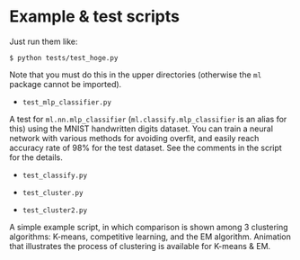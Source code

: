 # Example & test scripts

Just run them like:
```
$ python tests/test_hoge.py
```
Note that you must do this in the upper directories (otherwise the `ml` package cannot be imported).



- `test_mlp_classifier.py`

A test for `ml.nn.mlp_classifier` (`ml.classify.mlp_classifier` is an alias for this) using the MNIST handwritten digits dataset.
You can train a neural network with various methods for avoiding overfit, and easily reach accuracy rate of 98% for the test dataset.
See the comments in the script for the details.

- `test_classify.py`

- `test_cluster.py`

- `test_cluster2.py`

A simple example script, in which comparison is shown among 3 clustering algorithms: K-means, competitive learning, and the EM algorithm.
Animation that illustrates the process of clustering is available for K-means & EM.
